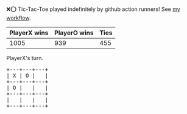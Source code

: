 :x::o: Tic-Tac-Toe played indefinitely by github action runners! See [my workflow](.github/workflows/play.yaml).

|PlayerX wins|PlayerO wins|Ties|
|-|-|-|
|1005|939|455|

PlayerX's turn.

<pre>
+---+---+---+
| X | O |   |
+---+---+---+
| O |   |   |
+---+---+---+
|   |   |   |
+---+---+---+
</pre>